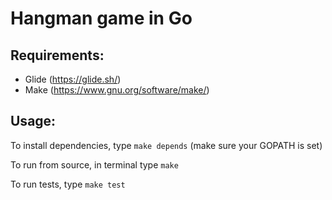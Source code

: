 # Hangman game in Go

## Requirements:
- Glide (https://glide.sh/)
- Make (https://www.gnu.org/software/make/)

## Usage:
To install dependencies, type `make depends` (make sure your GOPATH is set)

To run from source, in terminal type `make`

To run tests, type `make test`
